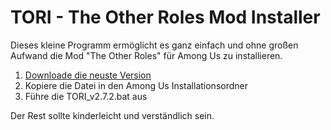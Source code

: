 # TORI - The Other Roles Mod Installer

Dieses kleine Programm ermöglicht es ganz einfach und ohne großen Aufwand die Mod "The Other Roles" für Among Us zu installieren.

1. [Downloade die neuste Version](https://github.com/DasMonschta/tori/releases/download/2.7.2/TORI_v2.7.2.bat)
3. Kopiere die Datei in den Among Us Installationsordner
4. Führe die TORI_v2.7.2.bat aus

Der Rest sollte kinderleicht und verständlich sein.
